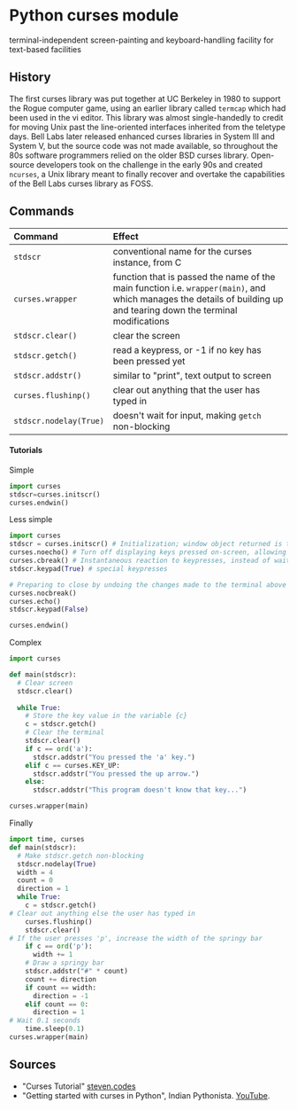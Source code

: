 # Python curses module
terminal-independent screen-painting and keyboard-handling facility for text-based facilities

## History
The first curses library was put together at UC Berkeley in 1980 to support the Rogue computer game, using an earlier library called `termcap` which had been used in the vi editor. This library was almost single-handedly to credit for moving Unix past the line-oriented interfaces inherited from the teletype days.  Bell Labs later released enhanced curses libraries in System III and System V, but the source code was not made available, so throughout the 80s software programmers relied on the older BSD curses library.  Open-source developers took on the challenge in the early 90s and created `ncurses`, a Unix library meant to finally recover and overtake the capabilities of the Bell Labs curses library as FOSS.

## Commands
Command                 | Effect
:---                    | :---
`stdscr`                | conventional name for the curses instance, from C
`curses.wrapper`        | function that is passed the name of the main function i.e. `wrapper(main)`, and which manages the details of building up and tearing down the terminal modifications
`stdscr.clear()`        | clear the screen
`stdscr.getch()`        | read a keypress, or -1 if no key has been pressed yet
`stdscr.addstr()`       | similar to "print", text output to screen
`curses.flushinp()`     | clear out anything that the user has typed in
`stdscr.nodelay(True)`  | doesn't wait for input, making `getch` non-blocking

#### Tutorials
Simple
```py
import curses
stdscr=curses.initscr()
curses.endwin()
```
Less simple
```py
import curses
stdscr = curses.initscr() # Initialization; window object returned is typically called "stdscr" following the convention in C
curses.noecho() # Turn off displaying keys pressed on-screen, allowing for interactivity
curses.cbreak() # Instantaneous reaction to keypresses, instead of waiting for Enter
stdscr.keypad(True) # special keypresses

# Preparing to close by undoing the changes made to the terminal above
curses.nocbreak()
curses.echo()
stdscr.keypad(False)

curses.endwin()
```
Complex
```py
import curses

def main(stdscr):
  # Clear screen
  stdscr.clear()
  
  while True:
    # Store the key value in the variable {c}
    c = stdscr.getch()
    # Clear the terminal
    stdscr.clear()
    if c == ord('a'):
      stdscr.addstr("You pressed the 'a' key.")
    elif c == curses.KEY_UP:
      stdscr.addstr("You pressed the up arrow.")
    else:
      stdscr.addstr("This program doesn't know that key...")

curses.wrapper(main)
```
Finally
```py
import time, curses
def main(stdscr):
  # Make stdscr.getch non-blocking
  stdscr.nodelay(True)
  width = 4
  count = 0
  direction = 1
  while True:
    c = stdscr.getch()
# Clear out anything else the user has typed in
    curses.flushinp()
    stdscr.clear()
# If the user presses 'p', increase the width of the springy bar
    if c == ord('p'):
      width += 1
    # Draw a springy bar
    stdscr.addstr("#" * count)
    count += direction
    if count == width:
      direction = -1
    elif count == 0:
      direction = 1
# Wait 0.1 seconds
    time.sleep(0.1)
curses.wrapper(main)

```

## Sources
- "Curses Tutorial" [steven.codes](https://steven.codes/blog/cs10/curses-tutorial/)
- "Getting started with curses in Python", Indian Pythonista. [YouTube](https://www.youtube.com/watch?v=BK7YvpTT4Sw).

